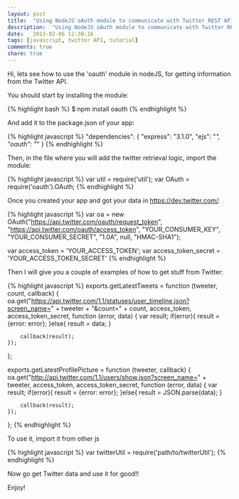 ```yaml
---
layout: post
title:  "Using NodeJS oAuth module to communicate with Twitter REST API 1.1"
description:  "Using NodeJS oAuth module to communicate with Twitter REST API 1.1"
date:   2013-02-06 12:30:16
tags: [javascript, twitter API, tutorial]
comments: true
share: true
---
```


Hi, lets see how to use the 'oauth' module in nodeJS, for getting information from the Twitter API.

You should start by installing the module:

{% highlight bash %}
$ npm install oauth
{% endhighlight %}

And add it to the package.json of your app:

{% highlight javascript %}
"dependencies": {
    "express": "3.1.0",
    "ejs": "*",
    "oauth": "*"
  }
{% endhighlight %}

Then, in the file where you will add the twitter retrieval logic, import the module:

{% highlight javascript %}
var util = require('util');
var OAuth = require('oauth').OAuth;
{% endhighlight %}

Once you created your app and got your data in https://dev.twitter.com/:

{% highlight javascript %}
var oa = new OAuth("https://api.twitter.com/oauth/request_token",
    "https://api.twitter.com/oauth/access_token",
    "YOUR_CONSUMER_KEY",
    "YOUR_CONSUMER_SECRET",
    "1.0A",
    null,
    "HMAC-SHA1");

var access_token = 'YOUR_ACCESS_TOKEN';
var access_token_secret = 'YOUR_ACCESS_TOKEN_SECRET'
{% endhighlight %}

Then I will give you a couple of examples of how to get stuff from Twitter:

{% highlight javascript %}
exports.getLatestTweets = function (tweeter, count, callback) {
    oa.get("https://api.twitter.com/1.1/statuses/user_timeline.json?screen_name=" + tweeter + "&count=" + count, access_token, access_token_secret, function (error, data) {
        var result;
        if(error){
            result = {error: error};
        }else{
            result = data;
        }

        callback(result);
    });
};

exports.getLatestProfilePicture = function (tweeter, callback) {
    oa.get("http://api.twitter.com/1.1/users/show.json?screen_name=" + tweeter, access_token, access_token_secret, function (error, data) {
        var result;
        if(error){
            result = {error: error};
        }else{
            result = JSON.parse(data);
        }

        callback(result);
    });
};
{% endhighlight %}

To use it, import it from other js

{% highlight javascript %}
var twitterUtil = require('path/to/twitterUtil');
{% endhighlight %}

Now go get Twitter data and use it for good!!

Enjoy!
